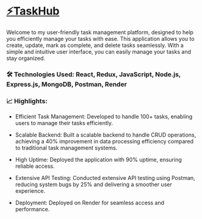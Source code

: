 # [⚡TaskHub](taskhub.onrender.com)

Welcome to my user-friendly task management platform, designed to help you efficiently manage your tasks with ease. This application allows you to create, update, mark as complete, and delete tasks seamlessly. With a simple and intuitive user interface, you can easily manage your tasks and stay organized.

### 🛠 Technologies Used: React, Redux, JavaScript, Node.js, Express.js, MongoDB, Postman,  Render

### 📈 Highlights:
- Efficient Task Management: Developed to handle 100+ tasks, enabling users to manage their tasks efficiently.

- Scalable Backend: Built a scalable backend to handle CRUD operations, achieving a 40% improvement in data processing efficiency compared to traditional task management systems.

- High Uptime: Deployed the application with 90% uptime, ensuring reliable access.

- Extensive API Testing: Conducted extensive API testing using Postman, reducing system bugs by 25% and delivering a smoother user experience.

- Deployment: Deployed on Render for seamless access and performance.
